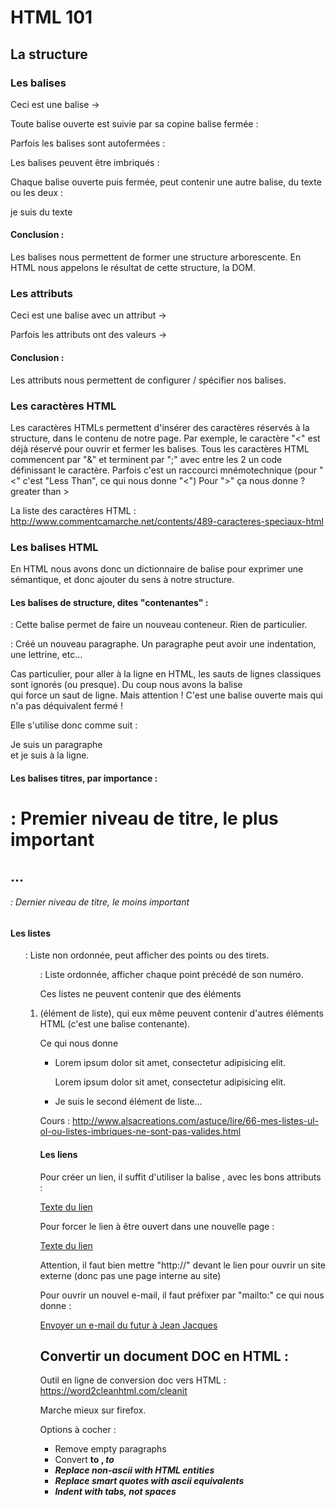 # HTML 101

## La structure

### Les balises

Ceci est une balise -> <coucou>

Toute balise ouverte est suivie par sa copine balise fermée : </coucou>

Parfois les balises sont autofermées : <coucou />

Les balises peuvent être imbriqués :

<coucou>
	<salut>
		<super />
	</salut> 
</coucou>

Chaque balise ouverte puis fermée, peut contenir une autre balise, du texte ou les deux :

<coucou> <salut /> je suis du texte </coucou>

#### Conclusion :
Les balises nous permettent de former une structure arborescente.
En HTML nous appelons le résultat de cette structure, la DOM.


### Les attributs

Ceci est une balise avec un attribut -> <coucou je-suis-un-attribut />

Parfois les attributs ont des valeurs -> <coucou je-suis-un-attribut="avec une valeur" />

#### Conclusion :
Les attributs nous permettent de configurer / spécifier nos balises.


### Les caractères HTML

Les caractères HTMLs permettent d'insérer des caractères réservés à la structure, dans le contenu de notre page.
Par exemple, le caractère "<" est déjà réservé pour ouvrir et fermer les balises.
Tous les caractères HTML commencent par "&" et terminent par ";" avec entre les 2 un code définissant le caractère.
Parfois c'est un raccourci mnémotechnique (pour "<" c'est "Less Than", ce qui nous donne "&lt;") Pour ">" ça nous donne ? greater than &gt;

La liste des caractères HTML : http://www.commentcamarche.net/contents/489-caracteres-speciaux-html



### Les balises HTML

En HTML nous avons donc un dictionnaire de balise pour exprimer une sémantique, et donc ajouter du sens à notre structure.

#### Les balises de structure, dites "contenantes" :

<div> : Cette balise permet de faire un nouveau conteneur. Rien de particulier.

<p> : Créé un nouveau paragraphe. Un paragraphe peut avoir une indentation, une lettrine, etc...

Cas particulier, pour aller à la ligne en HTML, les sauts de lignes classiques sont ignorés (ou presque).
Du coup nous avons la balise <br> qui force un saut de ligne. Mais attention ! C'est une balise ouverte mais qui n'a pas déquivalent fermé !

Elle s'utilise donc comme suit :

<p>Je suis un paragraphe <br> et je suis à la ligne.</p>


#### Les balises titres, par importance :

<h1> : Premier niveau de titre, le plus important
<h2>
...
<h6> : Dernier niveau de titre, le moins important


#### Les listes

<ul> : Liste non ordonnée, peut afficher des points ou des tirets.
<ol> : Liste ordonnée, afficher chaque point précédé de son numéro.

Ces listes ne peuvent contenir que des éléments <li> (élément de liste),
qui eux même peuvent contenir d'autres éléments HTML (c'est une balise contenante).

Ce qui nous donne
<ul>
	<li>
		<p>Lorem ipsum dolor sit amet, consectetur adipisicing elit. </p>
		<p>Lorem ipsum dolor sit amet, consectetur adipisicing elit. </p>
	</li>
	<li>
		Je suis le second élément de liste...
	</li>
</ul>

Cours : http://www.alsacreations.com/astuce/lire/66-mes-listes-ul-ol-ou-listes-imbriques-ne-sont-pas-valides.html


#### Les liens

Pour créer un lien, il suffit d'utiliser la balise <a>, avec les bons attributs :

<a href="http://www.lien-vers-ma-page.com">Texte du lien</a>

Pour forcer le lien à être ouvert dans une nouvelle page :

<a href="http://www.lien-vers-ma-page.com" target="_blank">Texte du lien</a>


Attention, il faut bien mettre "http://" devant le lien pour ouvrir un site externe (donc pas une page interne au site)

Pour ouvrir un nouvel e-mail, il faut préfixer par "mailto:" ce qui nous donne :

<a href="mailto:jean-jacques@gmail.com">Envoyer un e-mail du futur à Jean Jacques</a>





## Convertir un document DOC en HTML :

Outil en ligne de conversion doc vers HTML : https://word2cleanhtml.com/cleanit

Marche mieux sur firefox.

Options à cocher :

- Remove empty paragraphs
- Convert <b> to <strong>, <i> to <em>
- Replace non-ascii with HTML entities
- Replace smart quotes with ascii equivalents
- Indent with tabs, not spaces 